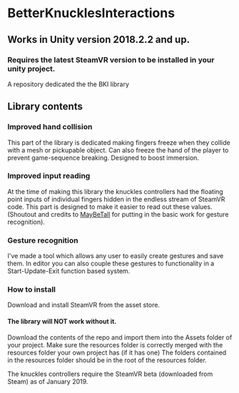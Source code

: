 # BetterKnucklesInteractions
## Works in Unity version 2018.2.2 and up.
### Requires the latest SteamVR version to be installed in your unity project.
A repository dedicated the the BKI library

## Library contents
### Improved hand collision
This part of the library is dedicated making fingers freeze when they collide with a mesh or pickupable object.
Can also freeze the hand of the player to prevent game-sequence breaking.
Designed to boost immersion.

### Improved input reading
At the time of making this library the knuckles controllers had the floating point inputs of individual fingers hidden in 
the endless stream of SteamVR code. This part is designed to make it easier to read out these values. (Shoutout and credits to [MayBeTall](https://github.com/MayBeTall/MayBeKnuckles) for putting in the basic work for gesture recognition).

### Gesture recognition
I've made a tool which allows any user to easily create gestures and save them. In editor you can also couple these gestures to functionality in a Start-Update-Exit function based system.

### How to install
Download and install SteamVR from the asset store.
#### The library will NOT work without it.
Download the contents of the repo and import them into the Assets folder of your project.
Make sure the resources folder is correctly merged with the resources folder your own project has (if it has one)
The folders contained in the resources folder should be in the root of the resources folder.

The knuckles controllers require the SteamVR beta (downloaded from Steam) as of January 2019.
